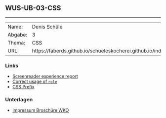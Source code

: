 ## WUS-UB-03-CSS
***
<table>
    <tr>
        <td>Name: </td>
        <td>Denis Schüle </td>
    </tr>
    <tr>
        <td>Abgabe: </td>
        <td>3</td>
    </tr>
    <tr>
        <td>Thema: </td>
        <td>CSS</td>
    </tr>
    <tr>
        <td>URL: </td>
        <td>https://faberds.github.io/schueleskocherei.github.io/index.html</td>
    </tr>
</table>

### Links
- [Screenreader experience report](https://silktide.com/blog/2013/things-i-learned-by-pretending-to-be-blind-for-a-week)
- [Correct usage of `role`](https://www.w3.org/TR/html-aria/)
- [CSS Prefix](https://bitsofco.de/css-vendor-prefixes/)

### Unterlagen
- [Impressum Broschüre WKO](https://www.wko.at/service/wirtschaftsrecht-gewerberecht/Das-korrekte-E-Mail-Impressum.pdf)